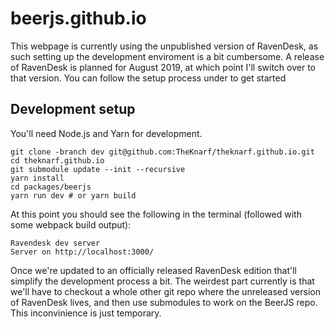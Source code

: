 # beerjs.github.io

This webpage is currently using the unpublished version of RavenDesk, as such setting up the development enviroment is a bit cumbersome.
A release of RavenDesk is planned for August 2019, at which point I'll switch over to that version.
You can follow the setup process under to get started

## Development setup

You'll need Node.js and Yarn for development.

```
git clone -branch dev git@github.com:TheKnarf/theknarf.github.io.git
cd theknarf.github.io
git submodule update --init --recursive
yarn install
cd packages/beerjs
yarn run dev # or yarn build
```

At this point you should see the following in the terminal (followed with some webpack build output):

```
Ravendesk dev server
Server on http://localhost:3000/
```

Once we're updated to an officially released RavenDesk edition that'll simplify the development process a bit.
The weirdest part currently is that we'll have to checkout a whole other git repo where the unreleased version of RavenDesk lives,
and then use submodules to work on the BeerJS repo.
This inconvinience is just temporary.
